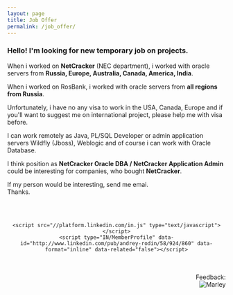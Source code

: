 ```yaml
---
layout: page
title: Job Offer
permalink: /job_offer/
---
```


### Hello! I'm looking for new temporary job on projects.


When i worked on <strong>NetCracker</strong> (NEC department), i worked with oracle servers from <strong>Russia, Europe, Australia, Canada, America, India</strong>.

When i worked on RosBank, i worked with oracle servers from <strong>all regions from Russia</strong>.


Unfortunately, i have no any visa to work in the USA, Canada, Europe and if you'll want to suggest me on international project, please help me with visa before.


I can work remotely as Java, PL/SQL Developer or admin application servers Wildfly (Jboss), Weblogic and of course i can work with Oracle Database.

I think position as <strong>NetCracker Oracle DBA / NetCracker Application Admin</strong> could be interesting for companies, who bought <strong>NetCracker</strong>.

If my person would be interesting, send me emai.<br/>
Thanks.

<br/>
<br/>

<div align="center">

    <script src="//platform.linkedin.com/in.js" type="text/javascript"></script>
    <script type="IN/MemberProfile" data-id="http://www.linkedin.com/pub/andrey-rodin/58/924/860" data-format="inline" data-related="false"></script>

</div>

<br/>
<br/>

<div align="right">
Feedback: <br/><img src="http://img.fotografii.org/a3333333mail.gif" alt="Marley" border="0" />
</div>
